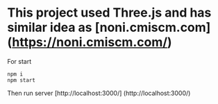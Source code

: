 # This project used Three.js and has similar idea as [noni.cmiscm.com] (https://noni.cmiscm.com/)

For start

```
npm i
npm start
```

Then run server [http://localhost:3000/] (http://localhost:3000/)